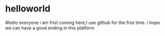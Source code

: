 # helloworld
#hello everyone i am frist coming here,I use github for the frist time. i hope we can have a good ending in this platform
